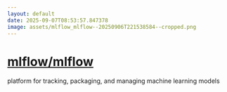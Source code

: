 ```yaml
---
layout: default
date: 2025-09-07T08:53:57.847378
image: assets/mlflow_mlflow--20250906T221538584--cropped.png
---
```


# [mlflow/mlflow](https://github.com/mlflow/mlflow)

platform for tracking, packaging, and managing machine learning models

